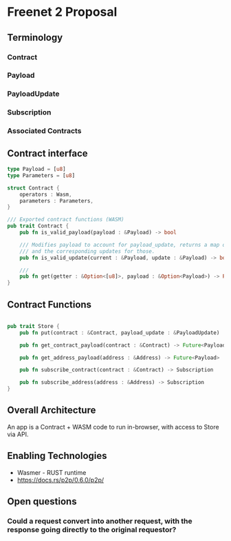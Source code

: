 # Freenet 2 Proposal

## Terminology

### Contract

### Payload

### PayloadUpdate

### Subscription

### Associated Contracts

## Contract interface

```rust
type Payload = [u8]
type Parameters = [u8]

struct Contract {
    operators : Wasm,
    parameters : Parameters,
}

/// Exported contract functions (WASM)
pub trait Contract {
    pub fn is_valid_payload(payload : &Payload) -> bool

    /// Modifies payload to account for payload_update, returns a map of associated contracts
    /// and the corresponding updates for those.
    pub fn is_valid_update(current : &Payload, update : &Payload) -> bool

    /// 
    pub fn get(getter : &Option<[u8]>, payload : &Option<Payload>) -> Result<Payload, Error>
}
```

## Contract Functions

```rust

pub trait Store {
    pub fn put(contract : &Contract, payload_update : &PayloadUpdate)

    pub fn get_contract_payload(contract : &Contract) -> Future<Payload>

    pub fn get_address_payload(address : &Address) -> Future<Payload>

    pub fn subscribe_contract(contract : &Contract) -> Subscription

    pub fn subscribe_address(address : &Address) -> Subscription
}
```

## Overall Architecture

An app is a Contract + WASM code to run in-browser, with access to Store via API.

## Enabling Technologies

* Wasmer - RUST runtime
* https://docs.rs/p2p/0.6.0/p2p/

## Open questions

### Could a request convert into another request, with the response going directly to the original requestor?